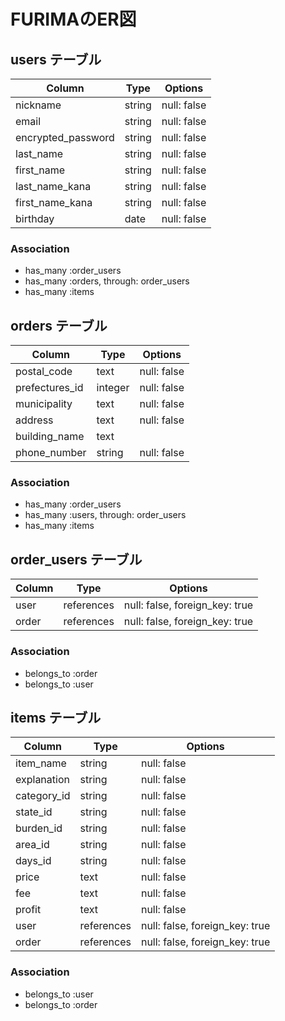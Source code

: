 # FURIMAのER図

## users テーブル

| Column             | Type   | Options     |
| ------------------ | ------ | ----------- |
| nickname           | string | null: false |
| email              | string | null: false |
| encrypted_password | string | null: false |
| last_name          | string | null: false |
| first_name         | string | null: false |
| last_name_kana     | string | null: false |
| first_name_kana    | string | null: false |
| birthday           | date   | null: false |

### Association

- has_many :order_users
- has_many :orders, through: order_users
- has_many :items

## orders テーブル

| Column                | Type       | Options                        |
| --------------------- | ---------- | ------------------------------ |
| postal_code           | text       | null: false                    |
| prefectures_id        | integer    | null: false                    |
| municipality          | text       | null: false                    |
| address               | text       | null: false                    |
| building_name         | text       |                                |
| phone_number          | string     | null: false                    |

### Association

- has_many :order_users
- has_many :users, through: order_users
- has_many :items

## order_users テーブル

| Column | Type       | Options                        |
| ------ | ---------- | ------------------------------ |
| user   | references | null: false, foreign_key: true |
| order  | references | null: false, foreign_key: true |

### Association

- belongs_to :order
- belongs_to :user

## items テーブル

| Column      | Type       | Options                        |
| ----------- | ---------- | ------------------------------ |
| item_name   | string     | null: false                    |
| explanation | string     | null: false                    |
| category_id | string     | null: false                    |
| state_id    | string     | null: false                    |
| burden_id   | string     | null: false                    |
| area_id     | string     | null: false                    |
| days_id     | string     | null: false                    |
| price       | text       | null: false                    |
| fee         | text       | null: false                    |
| profit      | text       | null: false                    |
| user        | references | null: false, foreign_key: true |
| order       | references | null: false, foreign_key: true |

### Association

- belongs_to :user
- belongs_to :order